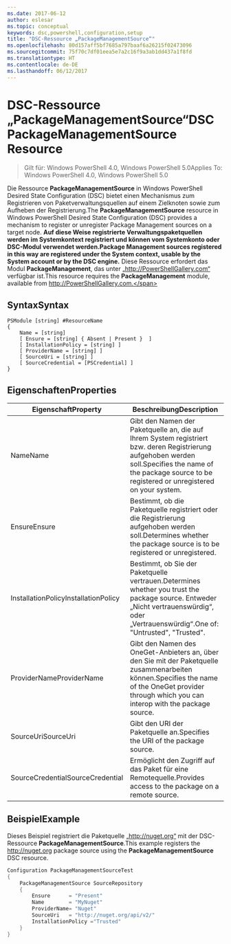 ```yaml
---
ms.date: 2017-06-12
author: eslesar
ms.topic: conceptual
keywords: dsc,powershell,configuration,setup
title: "DSC-Ressource „PackageManagementSource“"
ms.openlocfilehash: 80d157aff5bf7685a797baaf6a26215f02473096
ms.sourcegitcommit: 75f70c7df01eea5e7a2c16f9a3ab1dd437a1f8fd
ms.translationtype: HT
ms.contentlocale: de-DE
ms.lasthandoff: 06/12/2017
---
```

# <a name="dsc-packagemanagementsource-resource"></a><span data-ttu-id="06e59-103">DSC-Ressource „PackageManagementSource“</span><span class="sxs-lookup"><span data-stu-id="06e59-103">DSC PackageManagementSource Resource</span></span>

> <span data-ttu-id="06e59-104">Gilt für: Windows PowerShell 4.0, Windows PowerShell 5.0</span><span class="sxs-lookup"><span data-stu-id="06e59-104">Applies To: Windows PowerShell 4.0, Windows PowerShell 5.0</span></span>

<span data-ttu-id="06e59-105">Die Ressource **PackageManagementSource** in Windows PowerShell Desired State Configuration (DSC) bietet einen Mechanismus zum Registrieren von Paketverwaltungsquellen auf einem Zielknoten sowie zum Aufheben der Registrierung.</span><span class="sxs-lookup"><span data-stu-id="06e59-105">The **PackageManagementSource** resource in Windows PowerShell Desired State Configuration (DSC) provides a mechanism to register or unregister Package Management sources on a target node.</span></span> <span data-ttu-id="06e59-106">**Auf diese Weise registrierte Verwaltungspaketquellen werden im Systemkontext registriert und können vom Systemkonto oder DSC-Modul verwendet werden.**</span><span class="sxs-lookup"><span data-stu-id="06e59-106">**Package Management sources registered in this way are registered under the System context, usable by the System account or by the DSC engine.**</span></span> <span data-ttu-id="06e59-107">Diese Ressource erfordert das Modul **PackageManagement**, das unter „http://PowerShellGallery.com“ verfügbar ist.</span><span class="sxs-lookup"><span data-stu-id="06e59-107">This resource requires the **PackageManagement** module, available from http://PowerShellGallery.com.</span></span>

## <a name="syntax"></a><span data-ttu-id="06e59-108">Syntax</span><span class="sxs-lookup"><span data-stu-id="06e59-108">Syntax</span></span>

```
PSModule [string] #ResourceName
{
    Name = [string]
    [ Ensure = [string] { Absent | Present }  ]
    [ InstallationPolicy = [string] ]
    [ ProviderName = [string] ]
    [ SourceUri = [string] ]
    [ SourceCredential = [PSCredential] ]
}
```

## <a name="properties"></a><span data-ttu-id="06e59-109">Eigenschaften</span><span class="sxs-lookup"><span data-stu-id="06e59-109">Properties</span></span>
|  <span data-ttu-id="06e59-110">Eigenschaft</span><span class="sxs-lookup"><span data-stu-id="06e59-110">Property</span></span>  |  <span data-ttu-id="06e59-111">Beschreibung</span><span class="sxs-lookup"><span data-stu-id="06e59-111">Description</span></span>   | 
|---|---| 
| <span data-ttu-id="06e59-112">Name</span><span class="sxs-lookup"><span data-stu-id="06e59-112">Name</span></span>| <span data-ttu-id="06e59-113">Gibt den Namen der Paketquelle an, die auf Ihrem System registriert bzw. deren Registrierung aufgehoben werden soll.</span><span class="sxs-lookup"><span data-stu-id="06e59-113">Specifies the name of the package source to be registered or unregistered on your system.</span></span>| 
| <span data-ttu-id="06e59-114">Ensure</span><span class="sxs-lookup"><span data-stu-id="06e59-114">Ensure</span></span>| <span data-ttu-id="06e59-115">Bestimmt, ob die Paketquelle registriert oder die Registrierung aufgehoben werden soll.</span><span class="sxs-lookup"><span data-stu-id="06e59-115">Determines whether the package source is to be registered or unregistered.</span></span>| 
| <span data-ttu-id="06e59-116">InstallationPolicy</span><span class="sxs-lookup"><span data-stu-id="06e59-116">InstallationPolicy</span></span>| <span data-ttu-id="06e59-117">Bestimmt, ob Sie der Paketquelle vertrauen.</span><span class="sxs-lookup"><span data-stu-id="06e59-117">Determines whether you trust the package source.</span></span> <span data-ttu-id="06e59-118">Entweder „Nicht vertrauenswürdig“, oder „Vertrauenswürdig“.</span><span class="sxs-lookup"><span data-stu-id="06e59-118">One of: "Untrusted", "Trusted".</span></span>| 
| <span data-ttu-id="06e59-119">ProviderName</span><span class="sxs-lookup"><span data-stu-id="06e59-119">ProviderName</span></span>| <span data-ttu-id="06e59-120">Gibt den Namen des OneGet-Anbieters an, über den Sie mit der Paketquelle zusammenarbeiten können.</span><span class="sxs-lookup"><span data-stu-id="06e59-120">Specifies the name of the OneGet provider through which you can interop with the package source.</span></span>| 
| <span data-ttu-id="06e59-121">SourceUri</span><span class="sxs-lookup"><span data-stu-id="06e59-121">SourceUri</span></span>| <span data-ttu-id="06e59-122">Gibt den URI der Paketquelle an.</span><span class="sxs-lookup"><span data-stu-id="06e59-122">Specifies the URI of the package source.</span></span>| 
| <span data-ttu-id="06e59-123">SourceCredential</span><span class="sxs-lookup"><span data-stu-id="06e59-123">SourceCredential</span></span>| <span data-ttu-id="06e59-124">Ermöglicht den Zugriff auf das Paket für eine Remotequelle.</span><span class="sxs-lookup"><span data-stu-id="06e59-124">Provides access to the package on a remote source.</span></span>| 

## <a name="example"></a><span data-ttu-id="06e59-125">Beispiel</span><span class="sxs-lookup"><span data-stu-id="06e59-125">Example</span></span>

<span data-ttu-id="06e59-126">Dieses Beispiel registriert die Paketquelle „http://nuget.org“ mit der DSC-Ressource **PackageManagementSource**.</span><span class="sxs-lookup"><span data-stu-id="06e59-126">This example registers the http://nuget.org package source using the **PackageManagementSource** DSC resource.</span></span>

```powershell
Configuration PackageManagementSourceTest
{    
    PackageManagementSource SourceRepository
    {
        Ensure      = "Present" 
        Name        = "MyNuget" 
        ProviderName= "Nuget" 
        SourceUri   = "http://nuget.org/api/v2/"   
        InstallationPolicy ="Trusted" 
    }
}
```

